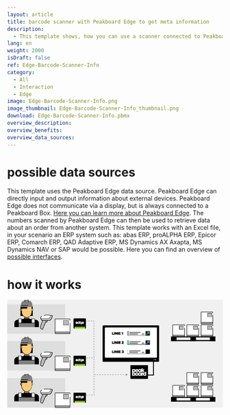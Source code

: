 ```yaml
---
layout: article
title: barcode scanner with Peakboard Edge to get meta information
description: 
  - This template shows, how you can use a scanner connected to Peakboard Edge to obtain information from other sources. Each employee has a Peakboard Edge and a scanner. When a product is scanned, the metadata is pulled from another data source. The example uses an Excel file, but it could also be information from SQL, SAP, etc.
lang: en
weight: 2000
isDraft: false
ref: Edge-Barcode-Scanner-Info
category:
  - All
  - Interaction
  - Edge
image: Edge-Barcode-Scanner-Info.png
image_thumbnail: Edge-Barcode-Scanner-Info_thumbnail.png
download: Edge-Barcode-Scanner-Info.pbmx
overview_description:
overview_benefits:
overview_data_sources:
---
```

# possible data sources

This template uses the Peakboard Edge data source. Peakboard Edge can directly input and output information about external devices. Peakboard Edge does not communicate via a display, but is always connected to a Peakboard Box. [Here you can learn more about Peakboard Edge](https://help.peakboard.com/scripting/en-variables.html). The numbers scanned by Peakboard Edge can then be used to retrieve data about an order from another system. This template works with an Excel file, in your scenario an ERP system such as: abas ERP, proALPHA ERP, Epicor ERP, Comarch ERP, QAD Adaptive ERP, MS Dynamics AX Axapta, MS Dynamics NAV or SAP would be possible. Here you can find an overview of [possible interfaces](https://peakboard.com/en/interfaces/).


# how it works

![image_live](edge-use-case-scanner-logistics.gif)
